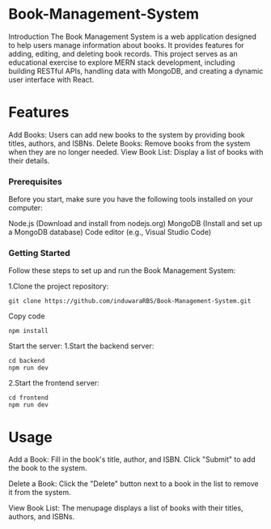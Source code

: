 # Book-Management-System

Introduction
The Book Management System is a web application designed to help users manage information about books. It provides features for adding, editing,
and deleting book records. This project serves as an educational exercise to explore MERN stack development, including building RESTful APIs,
handling data with MongoDB, and creating a dynamic user interface with React.

# Features
Add Books: Users can add new books to the system by providing book titles, authors, and ISBNs.
Delete Books: Remove books from the system when they are no longer needed.
View Book List: Display a list of books with their details.

### Prerequisites
Before you start, make sure you have the following tools installed on your computer:

Node.js (Download and install from nodejs.org)
MongoDB (Install and set up a MongoDB database)
Code editor (e.g., Visual Studio Code)

### Getting Started
Follow these steps to set up and run the Book Management System:

1.Clone the project repository:

```shell
git clone https://github.com/induwaraRBS/Book-Management-System.git
```

Copy code
```shell
npm install
```
Start the server:
1.Start the backend server:
```shell
cd backend
npm run dev
```
2.Start the frontend server:
```shell
cd frontend
npm run dev
```

# Usage
Add a Book: Fill in the book's title, author, and ISBN. Click "Submit" to add the book to the system.

Delete a Book: Click the "Delete" button next to a book in the list to remove it from the system.

View Book List: The menupage displays a list of books with their titles, authors, and ISBNs.
